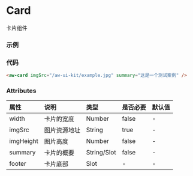 # Card

卡片组件

### 示例

<aw-card imgSrc="/aw-ui-kit/example.jpg" summary="这是一个测试案例"/>

### 代码

```html
<aw-card imgSrc="/aw-ui-kit/example.jpg" summary="这是一个测试案例" />
```

### Attributes

| 属性      | 说明         | 类型        | 是否必要 | 默认值 |
| :-------- | :----------- | :---------- | :------- | :----- |
| width     | 卡片的宽度   | Number      | false    | -      |
| imgSrc    | 图片资源地址 | String      | true     | -      |
| imgHeight | 图片高度     | Number      | false    | -      |
| summary   | 卡片的概要   | String/Slot | false    | -      |
| footer    | 卡片底部     | Slot        | -        | -      |
